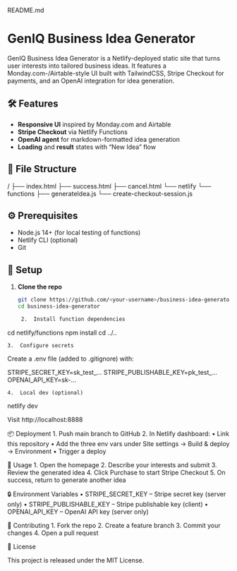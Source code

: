 README.md

# GenIQ Business Idea Generator

GenIQ Business Idea Generator is a Netlify-deployed static site that turns user interests into tailored business ideas. It features a Monday.com-/Airtable-style UI built with TailwindCSS, Stripe Checkout for payments, and an OpenAI integration for idea generation.

## 🛠️ Features
- **Responsive UI** inspired by Monday.com and Airtable  
- **Stripe Checkout** via Netlify Functions  
- **OpenAI agent** for markdown-formatted idea generation  
- **Loading** and **result** states with “New Idea” flow  

## 📁 File Structure

/
├── index.html
├── success.html
├── cancel.html
└── netlify
└── functions
├── generateIdea.js
└── create-checkout-session.js

## ⚙️ Prerequisites
- Node.js 14+ (for local testing of functions)  
- Netlify CLI (optional)  
- Git  

## 🚀 Setup
1. **Clone the repo**  
   ```bash
   git clone https://github.com/<your-username>/business-idea-generator.git
   cd business-idea-generator

	2.	Install function dependencies

cd netlify/functions
npm install
cd ../..


	3.	Configure secrets
Create a .env file (added to .gitignore) with:

STRIPE_SECRET_KEY=sk_test_…
STRIPE_PUBLISHABLE_KEY=pk_test_…
OPENAI_API_KEY=sk-…


	4.	Local dev (optional)

netlify dev

Visit http://localhost:8888

📦 Deployment
	1.	Push main branch to GitHub
	2.	In Netlify dashboard:
	•	Link this repository
	•	Add the three env vars under Site settings → Build & deploy → Environment
	•	Trigger a deploy

📖 Usage
	1.	Open the homepage
	2.	Describe your interests and submit
	3.	Review the generated idea
	4.	Click Purchase to start Stripe Checkout
	5.	On success, return to generate another idea

🔒 Environment Variables
	•	STRIPE_SECRET_KEY – Stripe secret key (server only)
	•	STRIPE_PUBLISHABLE_KEY – Stripe publishable key (client)
	•	OPENAI_API_KEY – OpenAI API key (server only)

🤝 Contributing
	1.	Fork the repo
	2.	Create a feature branch
	3.	Commit your changes
	4.	Open a pull request

📝 License

This project is released under the MIT License.

